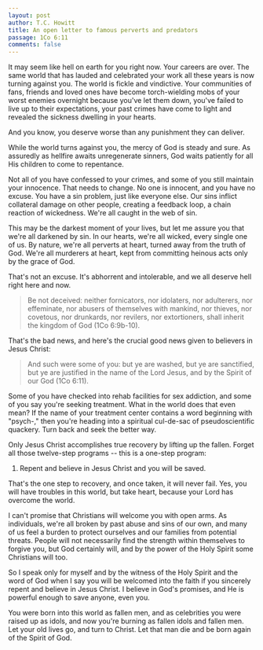 ```yaml
---
layout: post
author: T.C. Howitt
title: An open letter to famous perverts and predators
passage: 1Co 6:11
comments: false
---
```


It may seem like hell on earth for you right now. Your careers are over. The same world that has lauded and celebrated your work all these years is now turning against you.  The world is fickle and vindictive.  Your communities of fans, friends and loved ones have become torch-wielding mobs of your worst enemies overnight because you've let them down, you've failed to live up to their expectations, your past crimes have come to light and revealed the sickness dwelling in your hearts.

And you know, you deserve worse than any punishment they can deliver.

While the world turns against you, the mercy of God is steady and sure. As assuredly as hellfire awaits unregenerate sinners, God waits patiently for all His children to come to repentance.

Not all of you have confessed to your crimes, and some of you still maintain your innocence. That needs to change.  No one is innocent, and you have no excuse. You have a sin problem, just like everyone else. Our sins inflict collateral damage on other people, creating a feedback loop, a chain reaction of wickedness. We're all caught in the web of sin.

This may be the darkest moment of your lives, but let me assure you that we're all darkened by sin.  In our hearts, we're all wicked, every single one of us. By nature, we're all perverts at heart, turned away from the truth of God.  We're all murderers at heart, kept from committing heinous acts only by the grace of God.

That's not an excuse.  It's abhorrent and intolerable, and we all deserve hell right here and now.

> Be not deceived: neither fornicators, nor idolaters, nor adulterers, nor effeminate, nor abusers of themselves with mankind, nor thieves, nor covetous, nor drunkards, nor revilers, nor extortioners, shall inherit the kingdom of God (1Co 6:9b-10).

That's the bad news, and here's the crucial good news given to believers in Jesus Christ:

> And such were some of you: but ye are washed, but ye are sanctified, but ye are justified in the name of the Lord Jesus, and by the Spirit of our God (1Co 6:11).

Some of you have checked into rehab facilities for sex addiction, and some of you say you're seeking treatment.  What in the world does that even mean?  If the name of your treatment center contains a word beginning with "psych-," then you're heading into a spiritual cul-de-sac of pseudoscientific quackery. Turn back and seek the better way.

Only Jesus Christ accomplishes true recovery by lifting up the fallen.  Forget all those twelve-step programs -- this is a one-step program:

1. Repent and believe in Jesus Christ and you will be saved.

That's the one step to recovery, and once taken, it will never fail.  Yes, you will have troubles in this world, but take heart, because your Lord has overcome the world.

I can't promise that Christians will welcome you with open arms.  As individuals, we're all broken by past abuse and sins of our own, and many of us feel a burden to protect ourselves and our families from potential threats. People will not necessarily find the strength within themselves to forgive you, but God certainly will, and by the power of the Holy Spirit some Christians will too.

So I speak only for myself and by the witness of the Holy Spirit and the word of God when I say you will be welcomed into the faith if you sincerely repent and believe in Jesus Christ.  I believe in God's promises, and He is powerful enough to save anyone, even you.

You were born into this world as fallen men, and as celebrities you were raised up as idols, and now you're burning as fallen idols and fallen men. Let your old lives go, and turn to Christ.  Let that man die and be born again of the Spirit of God.
